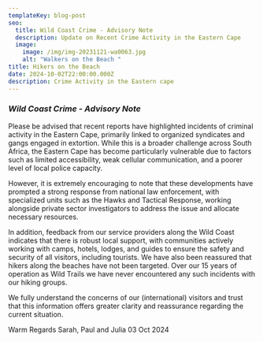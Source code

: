```yaml
---
templateKey: blog-post
seo:
  title: Wild Coast Crime - Advisory Note
  description: Update on Recent Crime Activity in the Eastern Cape
  image:
    image: /img/img-20231121-wa0063.jpg
    alt: "Walkers on the Beach "
title: Hikers on the Beach
date: 2024-10-02T22:00:00.000Z
description: Crime Activity in the Eastern cape
---
```

### ***Wild Coast Crime - Advisory Note***

Please be advised that recent reports have highlighted incidents of criminal activity in the Eastern Cape, primarily linked to organized syndicates and gangs engaged in extortion. While this is a broader challenge across South Africa, the Eastern Cape has become particularly vulnerable due to factors such as limited accessibility, weak cellular communication, and a poorer level of local police capacity. 

However, it is extremely encouraging to note that these developments have prompted a strong response from national law enforcement, with specialized units such as the Hawks and Tactical Response, working alongside private sector investigators to address the issue and allocate necessary resources.

In addition, feedback from our service providers along the Wild Coast indicates that there is robust local support, with communities actively working with camps, hotels, lodges, and guides to ensure the safety and security of all visitors, including tourists. We have also been reassured that hikers along the beaches have not been targeted. Over our 15 years of operation as Wild Trails  we have never encountered any such incidents with our hiking groups.

We fully understand the concerns of our (international) visitors and trust that this information offers greater clarity and reassurance regarding the current situation.

Warm Regards
Sarah, Paul and Julia
03 Oct 2024